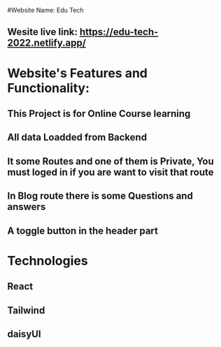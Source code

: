 #Website Name: Edu Tech

## Wesite live link: https://edu-tech-2022.netlify.app/

# Website's Features and Functionality:

## This Project is for Online Course learning

## All data Loadded from Backend

## It some Routes and one of them is Private, You must loged in if you are want to visit that route

## In Blog route there is some Questions and answers

## A toggle button in the header part

# Technologies

## React

## Tailwind

## daisyUI
